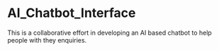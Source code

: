 # AI_Chatbot_Interface
This is a collaborative effort in developing an AI based chatbot to help people with they enquiries.  
